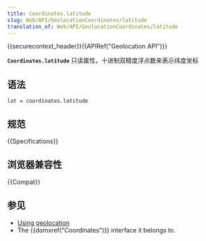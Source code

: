 ```yaml
---
title: Coordinates.latitude
slug: Web/API/GeolocationCoordinates/latitude
translation_of: Web/API/GeolocationCoordinates/latitude
---
```

{{securecontext_header}}{{APIRef("Geolocation API")}}

**`Coordinates.latitude`** 只读属性，十进制双精度浮点数来表示纬度坐标

## 语法

```plain
lat = coordinates.latitude
```

## 规范

{{Specifications}}

## 浏览器兼容性

{{Compat}}

## 参见

- [Using geolocation](/en-US/docs/WebAPI/Using_geolocation)
- The {{domxref("Coordinates")}} interface it belongs to.

